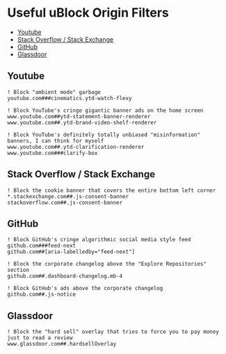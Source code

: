 # Useful uBlock Origin Filters

- [Youtube](#youtube)
- [Stack Overflow / Stack Exchange](#stack-overflow-stack-exchange)
- [GitHub](#github)
- [Glassdoor](#glassdoor)

## Youtube

```adblock
! Block "ambient mode" garbage
youtube.com###cinematics.ytd-watch-flexy

! Block YouTube's cringe gigantic banner ads on the home screen
www.youtube.com##ytd-statement-banner-renderer
www.youtube.com##.ytd-brand-video-shelf-renderer

! Block YouTube's definitely totally unbiased "misinformation" banners, I can think for myself
www.youtube.com##.ytd-clarification-renderer
www.youtube.com###clarify-box
```

## Stack Overflow / Stack Exchange

```adblock
! Block the cookie banner that covers the entire bottom left corner
*.stackexchange.com##.js-consent-banner
stackoverflow.com##.js-consent-banner
```

## GitHub

```adblock
! Block GitHub's cringe algorithmic social media style feed
github.com###feed-next
github.com##[aria-labelledby="feed-next"]

! Block the corporate changelog above the "Explore Repositories" section
github.com##.dashboard-changelog.mb-4

! Block GitHub's ads above the corporate changelog
github.com##.js-notice
```

## Glassdoor

```adblock
! Block the "hard sell" overlay that tries to force you to pay money just to read a review
www.glassdoor.com##.hardsellOverlay
```
